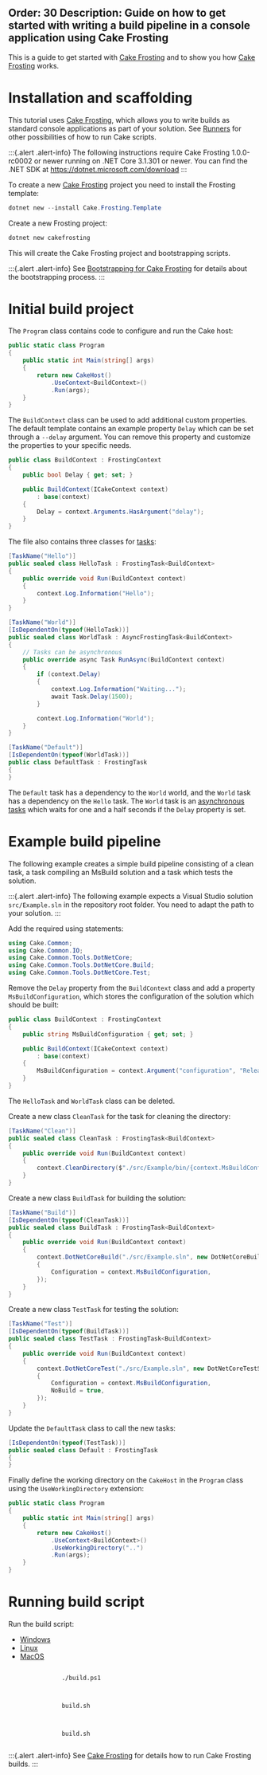 Order: 30
Description: Guide on how to get started with writing a build pipeline in a console application using Cake Frosting
---

This is a guide to get started with [Cake Frosting] and to show you how [Cake Frosting] works.

# Installation and scaffolding

This tutorial uses [Cake Frosting], which allows you to write builds as standard console applications as part of your solution.
See [Runners](../running-builds/runners) for other possibilities of how to run Cake scripts.

:::{.alert .alert-info}
The following instructions require Cake Frosting 1.0.0-rc0002 or newer running on .NET Core 3.1.301 or newer.
You can find the .NET SDK at https://dotnet.microsoft.com/download
:::

To create a new [Cake Frosting] project you need to install the Frosting template:

```powershell
dotnet new --install Cake.Frosting.Template
```

Create a new Frosting project:

```powershell
dotnet new cakefrosting
```

This will create the Cake Frosting project and bootstrapping scripts.

:::{.alert .alert-info}
See [Bootstrapping for Cake Frosting](/docs/running-builds/runners/cake-frosting#bootstrapping-for-cake-frosting) for details about the bootstrapping process.
:::

# Initial build project

The `Program` class contains code to configure and run the Cake host:

```csharp
public static class Program
{
    public static int Main(string[] args)
    {
        return new CakeHost()
            .UseContext<BuildContext>()
            .Run(args);
    }
}
```

The `BuildContext` class can be used to add additional custom properties.
The default template contains an example property `Delay` which can be set through a `--delay` argument.
You can remove this property and customize the properties to your specific needs.

```csharp
public class BuildContext : FrostingContext
{
    public bool Delay { get; set; }

    public BuildContext(ICakeContext context)
        : base(context)
    {
        Delay = context.Arguments.HasArgument("delay");
    }
}
```

The file also contains three classes for [tasks](/docs/writing-builds/tasks):

```csharp
[TaskName("Hello")]
public sealed class HelloTask : FrostingTask<BuildContext>
{
    public override void Run(BuildContext context)
    {
        context.Log.Information("Hello");
    }
}

[TaskName("World")]
[IsDependentOn(typeof(HelloTask))]
public sealed class WorldTask : AsyncFrostingTask<BuildContext>
{
    // Tasks can be asynchronous
    public override async Task RunAsync(BuildContext context)
    {
        if (context.Delay)
        {
            context.Log.Information("Waiting...");
            await Task.Delay(1500);
        }

        context.Log.Information("World");
    }
}

[TaskName("Default")]
[IsDependentOn(typeof(WorldTask))]
public class DefaultTask : FrostingTask
{
}
```

The `Default` task has a dependency to the `World` world, and the `World` task has a dependency on the `Hello` task.
The `World` task is an [asynchronous tasks](/docs/writing-builds/tasks/asynchronous-tasks) which waits for
one and a half seconds if the `Delay` property is set.

# Example build pipeline

The following example creates a simple build pipeline consisting of a clean task, a task compiling an MsBuild solution and a task which tests the solution.

:::{.alert .alert-info}
The following example expects a Visual Studio solution `src/Example.sln` in the repository root folder.
You need to adapt the path to your solution.
:::

Add the required using statements:

```csharp
using Cake.Common;
using Cake.Common.IO;
using Cake.Common.Tools.DotNetCore;
using Cake.Common.Tools.DotNetCore.Build;
using Cake.Common.Tools.DotNetCore.Test;
```

Remove the `Delay` property from the `BuildContext` class and add a property `MsBuildConfiguration`, which stores the configuration of the solution which should be built:

```csharp
public class BuildContext : FrostingContext
{
    public string MsBuildConfiguration { get; set; }

    public BuildContext(ICakeContext context)
        : base(context)
    {
        MsBuildConfiguration = context.Argument("configuration", "Release");
    }
}
```

The `HelloTask` and `WorldTask` class can be deleted.

Create a new class `CleanTask` for the task for cleaning the directory:

```csharp
[TaskName("Clean")]
public sealed class CleanTask : FrostingTask<BuildContext>
{
    public override void Run(BuildContext context)
    {
        context.CleanDirectory($"./src/Example/bin/{context.MsBuildConfiguration}");
    }
}
```

Create a new class `BuildTask` for building the solution:

```csharp
[TaskName("Build")]
[IsDependentOn(typeof(CleanTask))]
public sealed class BuildTask : FrostingTask<BuildContext>
{
    public override void Run(BuildContext context)
    {
        context.DotNetCoreBuild("./src/Example.sln", new DotNetCoreBuildSettings
        {
            Configuration = context.MsBuildConfiguration,
        });
    }
}
```

Create a new class `TestTask` for testing the solution:

```csharp
[TaskName("Test")]
[IsDependentOn(typeof(BuildTask))]
public sealed class TestTask : FrostingTask<BuildContext>
{
    public override void Run(BuildContext context)
    {
        context.DotNetCoreTest("./src/Example.sln", new DotNetCoreTestSettings
        {
            Configuration = context.MsBuildConfiguration,
            NoBuild = true,
        });
    }
}
```

Update the `DefaultTask` class to call the new tasks:

```csharp
[IsDependentOn(typeof(TestTask))]
public sealed class Default : FrostingTask
{
}
```

Finally define the working directory on the `CakeHost` in the `Program` class using the `UseWorkingDirectory` extension:

```csharp
public static class Program
{
    public static int Main(string[] args)
    {
        return new CakeHost()
            .UseContext<BuildContext>()
            .UseWorkingDirectory("..")
            .Run(args);
    }
}
```

# Running build script

Run the build script:

<ul class="nav nav-tabs">
    <li class="active"><a data-toggle="tab" href="#windows">Windows</a></li>
    <li><a data-toggle="tab" href="#linux">Linux</a></li>
    <li><a data-toggle="tab" href="#macos">MacOS</a></li>
</ul>

<div class="tab-content">
    <div id="windows" class="tab-pane fade in active">
        <p>
            <code class="language-powershell hljs">
               ./build.ps1
            </code>
        </p>
    </div>
    <div id="linux" class="tab-pane fade">
        <p>
            <code class="language-bash hljs">
               build.sh
            </code>
        </p>
    </div>
    <div id="macos" class="tab-pane fade">
        <p>
            <code class="language-bash hljs">
               build.sh
            </code>
        </p>
    </div>
</div>

:::{.alert .alert-info}
See [Cake Frosting] for details how to run Cake Frosting builds.
:::

[Cake Frosting]: /docs/running-builds/runners/cake-frosting

